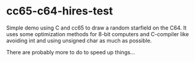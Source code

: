 # cc65-c64-hires-test
Simple demo using C and cc65 to draw a random starfield on the C64.
It uses some optimization methods for 8-bit computers and C-compiler like avoiding int and using unsigned char
as much as possible.

There are probably more to do to speed up things...
